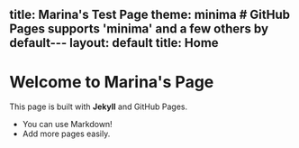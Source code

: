 title: Marina's Test Page
theme: minima  # GitHub Pages supports 'minima' and a few others by default---
layout: default
title: Home
---

# Welcome to Marina's Page

This page is built with **Jekyll** and GitHub Pages.

- You can use Markdown!
- Add more pages easily.
